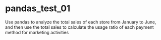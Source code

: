 # pandas_test_01
Use pandas to analyze the total sales of each store from January to June, and then use the total sales to calculate the usage ratio of each payment method for marketing activities
